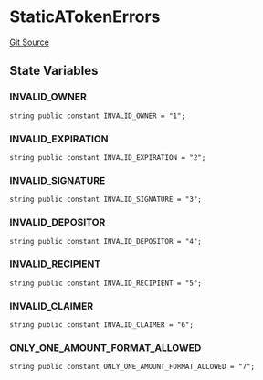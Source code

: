# StaticATokenErrors
[Git Source](https://github.com/larrythecucumber321/protocol/blob/77d337b8595ba96d069ded321419b36a61984170/contracts/plugins/assets/aave/StaticATokenErrors.sol)


## State Variables
### INVALID_OWNER

```solidity
string public constant INVALID_OWNER = "1";
```


### INVALID_EXPIRATION

```solidity
string public constant INVALID_EXPIRATION = "2";
```


### INVALID_SIGNATURE

```solidity
string public constant INVALID_SIGNATURE = "3";
```


### INVALID_DEPOSITOR

```solidity
string public constant INVALID_DEPOSITOR = "4";
```


### INVALID_RECIPIENT

```solidity
string public constant INVALID_RECIPIENT = "5";
```


### INVALID_CLAIMER

```solidity
string public constant INVALID_CLAIMER = "6";
```


### ONLY_ONE_AMOUNT_FORMAT_ALLOWED

```solidity
string public constant ONLY_ONE_AMOUNT_FORMAT_ALLOWED = "7";
```


